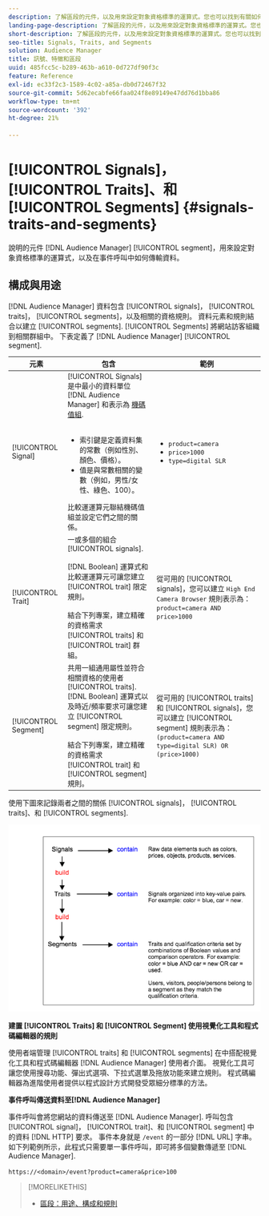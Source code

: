 ```yaml
---
description: 了解區段的元件，以及用來設定對象資格標準的運算式。您也可以找到有關如何傳輸資料的資訊。
landing-page-description: 了解區段的元件，以及用來設定對象資格標準的運算式。您也可以找到有關如何傳輸資料的資訊。
short-description: 了解區段的元件，以及用來設定對象資格標準的運算式。您也可以找到有關如何傳輸資料的資訊。
seo-title: Signals, Traits, and Segments
solution: Audience Manager
title: 訊號、特徵和區段
uuid: 485fcc5c-b289-463b-a610-0d727df90f3c
feature: Reference
exl-id: ec33f2c3-1589-4c02-a85a-db0d72467f32
source-git-commit: 5d62ecabfe66faa024f8e89149e47dd76d1bba86
workflow-type: tm+mt
source-wordcount: '392'
ht-degree: 21%

---
```


# [!UICONTROL Signals]， [!UICONTROL Traits]、和 [!UICONTROL Segments] {#signals-traits-and-segments}

說明的元件 [!DNL Audience Manager] [!UICONTROL segment]，用來設定對象資格標準的運算式，以及在事件呼叫中如何傳輸資料。

## 構成與用途

[!DNL Audience Manager] 資料包含 [!UICONTROL signals]， [!UICONTROL traits]， [!UICONTROL segments]，以及相關的資格規則。 資料元素和規則結合以建立 [!UICONTROL segments]. [!UICONTROL Segments] 將網站訪客組織到相關群組中。 下表定義了 [!DNL Audience Manager] [!UICONTROL segment].

| 元素 | 包含 | 範例 |
|---|---|---|
| [!UICONTROL Signal] | [!UICONTROL Signals] 是中最小的資料單位 [!DNL Audience Manager] 和表示為 [機碼值組](../reference/key-value-pairs-explained.md).<br><br><ul><li>索引鍵是定義資料集的常數（例如性別、顏色、價格）。</li><li>值是與常數相關的變數（例如，男性/女性、綠色、100）。</li></ul>比較運運算元聯結機碼值組並設定它們之間的關係。 | <ul><li>`product=camera`</li><li>`price>1000`</li><li>`type=digital SLR`</li></ul> |
| [!UICONTROL Trait] | 一或多個的組合 [!UICONTROL signals].<br><br> [!DNL Boolean] 運算式和比較運運算元可讓您建立 [!UICONTROL trait] 限定規則。 <br><br>結合下列專案，建立精確的資格需求 [!UICONTROL traits] 和 [!UICONTROL trait] 群組。 | 從可用的 [!UICONTROL signals]，您可以建立 `High End Camera Browser` 規則表示為： `product=camera AND price>1000` |
| [!UICONTROL Segment] | 共用一組通用屬性並符合相關資格的使用者 [!UICONTROL traits]. [!DNL Boolean] 運算式以及時近/頻率要求可讓您建立 [!UICONTROL segment] 限定規則。<br><br> 結合下列專案，建立精確的資格需求 [!UICONTROL trait] 和 [!UICONTROL segment] 規則。 | 從可用的 [!UICONTROL traits] 和 [!UICONTROL signals]，您可以建立 [!UICONTROL segment] 規則表示為：`(product=camera AND type=digital SLR) OR (price>1000)` |

使用下圖來記錄兩者之間的關係 [!UICONTROL signals]， [!UICONTROL traits]、和 [!UICONTROL segments].

![](assets/signals-traits-segments.png)

**建置 [!UICONTROL Traits] 和 [!UICONTROL Segment] 使用視覺化工具和程式碼編輯器的規則**

使用者端管理 [!UICONTROL traits] 和 [!UICONTROL segments] 在中搭配視覺化工具和程式碼編輯器 [!DNL Audience Manager] 使用者介面。 視覺化工具可讓您使用搜尋功能、彈出式選項、下拉式選單及拖放功能來建立規則。 程式碼編輯器為進階使用者提供以程式設計方式開發受眾細分標準的方法。

**事件呼叫傳送資料至[!DNL Audience Manager]**

事件呼叫會將您網站的資料傳送至 [!DNL Audience Manager]. 呼叫包含 [!UICONTROL signal]， [!UICONTROL trait]、和 [!UICONTROL segment] 中的資料 [!DNL HTTP] 要求。 事件本身就是 `/event` 的一部分 [!DNL URL] 字串。 如下列範例所示，此程式只需要單一事件呼叫，即可將多個變數傳遞至 [!DNL Audience Manager].

`https://<domain>/event?product=camera&price>100`

>[!MORELIKETHIS]
>
>* [區段：用途、構成和規則](../features/segments/segments-purpose.md)
